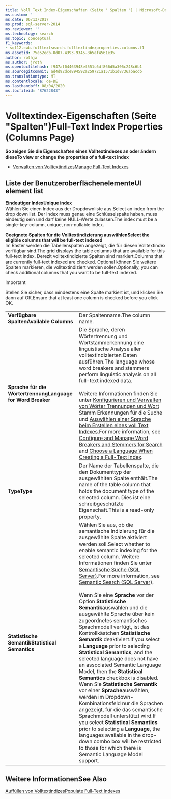 ```yaml
---
title: Voll Text Index-Eigenschaften (Seite ' Spalten ') | Microsoft-Dokumentation
ms.custom: ''
ms.date: 06/13/2017
ms.prod: sql-server-2014
ms.reviewer: ''
ms.technology: search
ms.topic: conceptual
f1_keywords:
- sql12.swb.fulltextsearch.fulltextindexproperties.columns.f1
ms.assetid: 75e52edb-0d07-4393-9345-8b5af4561e35
author: rothja
ms.author: jroth
ms.openlocfilehash: f947af04463948ef551c6df866d5a306c248c6b1
ms.sourcegitcommit: ad4d92dce894592a259721a1571b1d8736abacdb
ms.translationtype: MT
ms.contentlocale: de-DE
ms.lasthandoff: 08/04/2020
ms.locfileid: "87622843"
---
```

# <a name="full-text-index-properties-columns-page"></a><span data-ttu-id="dae9a-102">Volltextindex-Eigenschaften (Seite "Spalten")</span><span class="sxs-lookup"><span data-stu-id="dae9a-102">Full-Text Index Properties (Columns Page)</span></span>
  <span data-ttu-id="dae9a-103">**So zeigen Sie die Eigenschaften eines Volltextindexes an oder ändern diese**</span><span class="sxs-lookup"><span data-stu-id="dae9a-103">**To view or change the properties of a full-text index**</span></span>  
  
-   [<span data-ttu-id="dae9a-104">Verwalten von Volltextindizes</span><span class="sxs-lookup"><span data-stu-id="dae9a-104">Manage Full-Text Indexes</span></span>](../relational-databases/indexes/indexes.md)  
  
## <a name="ui-element-list"></a><span data-ttu-id="dae9a-105">Liste der Benutzeroberflächenelemente</span><span class="sxs-lookup"><span data-stu-id="dae9a-105">UI element list</span></span>  
 <span data-ttu-id="dae9a-106">**Eindeutiger Index**</span><span class="sxs-lookup"><span data-stu-id="dae9a-106">**Unique index**</span></span>  
 <span data-ttu-id="dae9a-107">Wählen Sie einen Index aus der Dropdownliste aus.</span><span class="sxs-lookup"><span data-stu-id="dae9a-107">Select an index from the drop down list.</span></span> <span data-ttu-id="dae9a-108">Der Index muss genau eine Schlüsselspalte haben, muss eindeutig sein und darf keine NULL-Werte zulassen.</span><span class="sxs-lookup"><span data-stu-id="dae9a-108">The index must be a single-key-column, unique, non-nullable index.</span></span>  
  
 <span data-ttu-id="dae9a-109">**Geeignete Spalten für die Volltextindizierung auswählen**</span><span class="sxs-lookup"><span data-stu-id="dae9a-109">**Select the eligible columns that will be full-text indexed**</span></span>  
 <span data-ttu-id="dae9a-110">Im Raster werden die Tabellenspalten angezeigt, die für diesen Volltextindex verfügbar sind.</span><span class="sxs-lookup"><span data-stu-id="dae9a-110">The grid displays the table columns that are available for this full-text index.</span></span> <span data-ttu-id="dae9a-111">Derezit volltextindizierte Spalten sind markiert.</span><span class="sxs-lookup"><span data-stu-id="dae9a-111">Columns that are currently full-text indexed are checked.</span></span> <span data-ttu-id="dae9a-112">Optional können Sie weitere Spalten markieren, die volltextindiziert werden sollen.</span><span class="sxs-lookup"><span data-stu-id="dae9a-112">Optionally, you can check additional columns that you want to be full-text indexed.</span></span>  
  
> [!IMPORTANT]  
>  <span data-ttu-id="dae9a-113">Stellen Sie sicher, dass mindestens eine Spalte markiert ist, und klicken Sie dann auf OK.</span><span class="sxs-lookup"><span data-stu-id="dae9a-113">Ensure that at least one column is checked before you click OK.</span></span>  
  
|||  
|-|-|  
|<span data-ttu-id="dae9a-114">**Verfügbare Spalten**</span><span class="sxs-lookup"><span data-stu-id="dae9a-114">**Available Columns**</span></span>|<span data-ttu-id="dae9a-115">Der Spaltenname.</span><span class="sxs-lookup"><span data-stu-id="dae9a-115">The column name.</span></span>|  
|<span data-ttu-id="dae9a-116">**Sprache für die Wörtertrennung**</span><span class="sxs-lookup"><span data-stu-id="dae9a-116">**Language for Word Breaker**</span></span>|<span data-ttu-id="dae9a-117">Die Sprache, deren Wörtertrennung und Wortstammerkennung eine linguistische Analyse aller volltextindizierten Daten ausführen.</span><span class="sxs-lookup"><span data-stu-id="dae9a-117">The language whose word breakers and stemmers perform linguistic analysis on all full-text indexed data.</span></span><br /><br /> <span data-ttu-id="dae9a-118">Weitere Informationen finden Sie unter [Konfigurieren und Verwalten von Wörter Trennungen und Wort](../relational-databases/search/configure-and-manage-word-breakers-and-stemmers-for-search.md) Stamm Erkennungen für die Suche und [Auswählen einer Sprache beim Erstellen eines voll Text Indexes](../relational-databases/search/choose-a-language-when-creating-a-full-text-index.md).</span><span class="sxs-lookup"><span data-stu-id="dae9a-118">For more information, see [Configure and Manage Word Breakers and Stemmers for Search](../relational-databases/search/configure-and-manage-word-breakers-and-stemmers-for-search.md) and [Choose a Language When Creating a Full-Text Index](../relational-databases/search/choose-a-language-when-creating-a-full-text-index.md).</span></span>|  
|<span data-ttu-id="dae9a-119">**Type**</span><span class="sxs-lookup"><span data-stu-id="dae9a-119">**Type**</span></span>|<span data-ttu-id="dae9a-120">Der Name der Tabellenspalte, die den Dokumenttyp der ausgewählten Spalte enthält.</span><span class="sxs-lookup"><span data-stu-id="dae9a-120">The name of the table column that holds the document type of the selected column.</span></span> <span data-ttu-id="dae9a-121">Dies ist eine schreibgeschützte Eigenschaft.</span><span class="sxs-lookup"><span data-stu-id="dae9a-121">This is a read-only property.</span></span>|  
|<span data-ttu-id="dae9a-122">**Statistische Semantik**</span><span class="sxs-lookup"><span data-stu-id="dae9a-122">**Statistical Semantics**</span></span>|<span data-ttu-id="dae9a-123">Wählen Sie aus, ob die semantische Indizierung für die ausgewählte Spalte aktiviert werden soll.</span><span class="sxs-lookup"><span data-stu-id="dae9a-123">Select whether to enable semantic indexing for the selected column.</span></span> <span data-ttu-id="dae9a-124">Weitere Informationen finden Sie unter [Semantische Suche &#40;SQL Server&#41;](../relational-databases/search/semantic-search-sql-server.md).</span><span class="sxs-lookup"><span data-stu-id="dae9a-124">For more information, see [Semantic Search &#40;SQL Server&#41;](../relational-databases/search/semantic-search-sql-server.md).</span></span><br /><br /> <span data-ttu-id="dae9a-125">Wenn Sie eine **Sprache** vor der Option **Statistische Semantik**auswählen und die ausgewählte Sprache über kein zugeordnetes semantisches Sprachmodell verfügt, ist das Kontrollkästchen **Statistische Semantik** deaktiviert.</span><span class="sxs-lookup"><span data-stu-id="dae9a-125">If you select a **Language** prior to selecting **Statistical Semantics**, and the selected language does not have an associated Semantic Language Model, then the **Statistical Semantics** checkbox is disabled.</span></span> <span data-ttu-id="dae9a-126">Wenn Sie **Statistische Semantik** vor einer **Sprache**auswählen, werden im Dropdown-Kombinationsfeld nur die Sprachen angezeigt, für die das semantische Sprachmodell unterstützt wird.</span><span class="sxs-lookup"><span data-stu-id="dae9a-126">If you select **Statistical Semantics** prior to selecting a **Language**, the languages available in the drop-down combo box will be restricted to those for which there is Semantic Language Model support.</span></span>|  
  
## <a name="see-also"></a><span data-ttu-id="dae9a-127">Weitere Informationen</span><span class="sxs-lookup"><span data-stu-id="dae9a-127">See Also</span></span>  
 [<span data-ttu-id="dae9a-128">Auffüllen von Volltextindizes</span><span class="sxs-lookup"><span data-stu-id="dae9a-128">Populate Full-Text Indexes</span></span>](../relational-databases/search/populate-full-text-indexes.md)  
  
  
